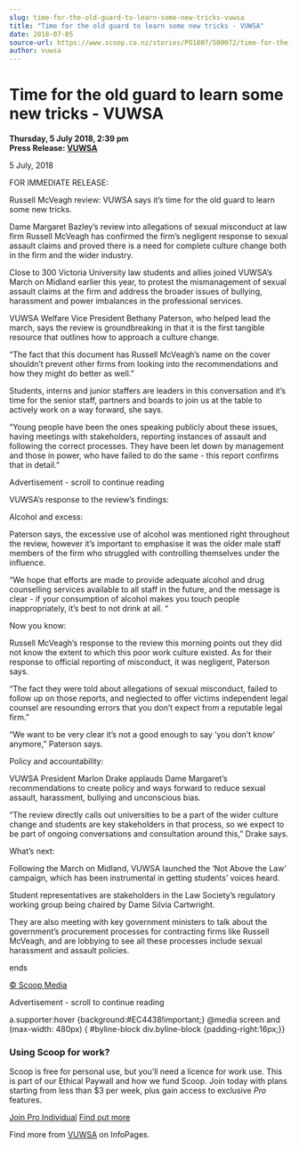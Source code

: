 ```yaml
---
slug: time-for-the-old-guard-to-learn-some-new-tricks-vuwsa
title: "Time for the old guard to learn some new tricks - VUWSA"
date: 2018-07-05
source-url: https://www.scoop.co.nz/stories/PO1807/S00072/time-for-the-old-guard-to-learn-some-new-tricks-vuwsa.htm
author: vuwsa
---
```

Time for the old guard to learn some new tricks - VUWSA
=======================================================

**Thursday, 5 July 2018, 2:39 pm**  
**Press Release: [VUWSA](https://info.scoop.co.nz/VUWSA)**

5 July, 2018

FOR IMMEDIATE RELEASE:

Russell McVeagh review: VUWSA says it’s time for the old guard to learn some new tricks.

Dame Margaret Bazley’s review into allegations of sexual misconduct at law firm Russell McVeagh has confirmed the firm’s negligent response to sexual assault claims and proved there is a need for complete culture change both in the firm and the wider industry.

Close to 300 Victoria University law students and allies joined VUWSA’s March on Midland earlier this year, to protest the mismanagement of sexual assault claims at the firm and address the broader issues of bullying, harassment and power imbalances in the professional services.

VUWSA Welfare Vice President Bethany Paterson, who helped lead the march, says the review is groundbreaking in that it is the first tangible resource that outlines how to approach a culture change.

“The fact that this document has Russell McVeagh’s name on the cover shouldn’t prevent other firms from looking into the recommendations and how they might do better as well.”

Students, interns and junior staffers are leaders in this conversation and it’s time for the senior staff, partners and boards to join us at the table to actively work on a way forward, she says.

“Young people have been the ones speaking publicly about these issues, having meetings with stakeholders, reporting instances of assault and following the correct processes. They have been let down by management and those in power, who have failed to do the same - this report confirms that in detail.”

Advertisement - scroll to continue reading





VUWSA’s response to the review’s findings:

Alcohol and excess:

Paterson says, the excessive use of alcohol was mentioned right throughout the review, however it’s important to emphasise it was the older male staff members of the firm who struggled with controlling themselves under the influence.

“We hope that efforts are made to provide adequate alcohol and drug counselling services available to all staff in the future, and the message is clear - if your consumption of alcohol makes you touch people inappropriately, it’s best to not drink at all. “

Now you know:

Russell McVeagh’s response to the review this morning points out they did not know the extent to which this poor work culture existed. As for their response to official reporting of misconduct, it was negligent, Paterson says.

“The fact they were told about allegations of sexual misconduct, failed to follow up on those reports, and neglected to offer victims independent legal counsel are resounding errors that you don’t expect from a reputable legal firm.”

“We want to be very clear it’s not a good enough to say ‘you don’t know’ anymore,” Paterson says.

Policy and accountability:

VUWSA President Marlon Drake applauds Dame Margaret’s recommendations to create policy and ways forward to reduce sexual assault, harassment, bullying and unconscious bias.

“The review directly calls out universities to be a part of the wider culture change and students are key stakeholders in that process, so we expect to be part of ongoing conversations and consultation around this,” Drake says.

What’s next:

Following the March on Midland, VUWSA launched the ‘Not Above the Law’ campaign, which has been instrumental in getting students’ voices heard.

Student representatives are stakeholders in the Law Society’s regulatory working group being chaired by Dame Silvia Cartwright.

They are also meeting with key government ministers to talk about the government’s procurement processes for contracting firms like Russell McVeagh, and are lobbying to see all these processes include sexual harassment and assault policies.

ends

  

[© Scoop Media](http://www.scoop.co.nz/about/terms.html)  

Advertisement - scroll to continue reading



a.supporter:hover {background:#EC4438!important;} @media screen and (max-width: 480px) { #byline-block div.byline-block {padding-right:16px;}}

### Using Scoop for work?

Scoop is free for personal use, but you’ll need a licence for work use. This is part of our Ethical Paywall and how we fund Scoop. Join today with plans starting from less than $3 per week, plus gain access to exclusive _Pro_ features.  
  
[Join Pro Individual](https://pro.scoop.co.nz/Individual/?from=ProIn24) [Find out more](https://pro.scoop.co.nz/using-scoop-for-work/?from=ProIn24)

Find more from [VUWSA](https://info.scoop.co.nz/VUWSA) on InfoPages.